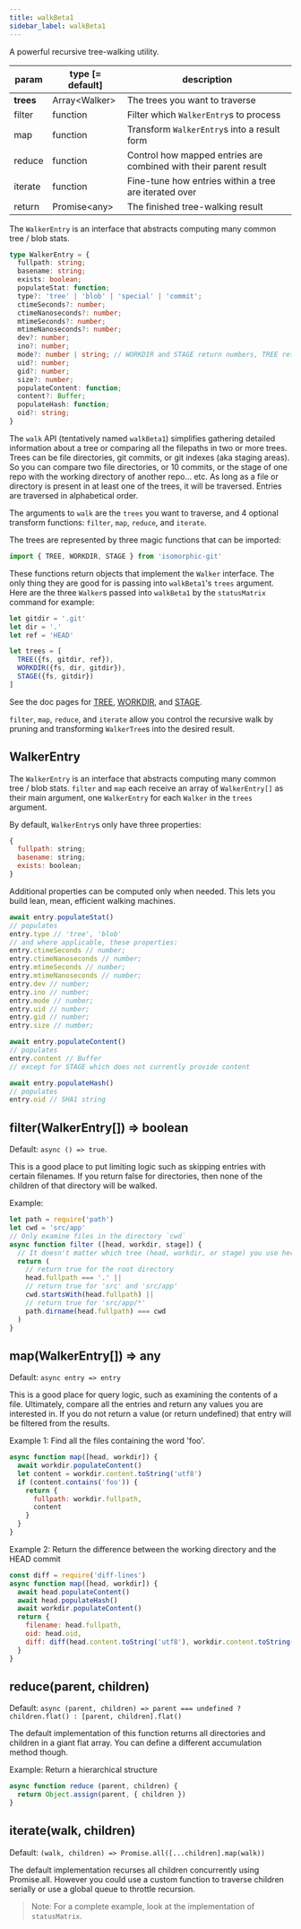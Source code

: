 ```yaml
---
title: walkBeta1
sidebar_label: walkBeta1
---
```


A powerful recursive tree-walking utility.

| param     | type [= default] | description                                                      |
| --------- | ---------------- | ---------------------------------------------------------------- |
| **trees** | Array\<Walker\>  | The trees you want to traverse                                   |
| filter    | function         | Filter which `WalkerEntry`s to process                           |
| map       | function         | Transform `WalkerEntry`s into a result form                      |
| reduce    | function         | Control how mapped entries are combined with their parent result |
| iterate   | function         | Fine-tune how entries within a tree are iterated over            |
| return    | Promise\<any\>   | The finished tree-walking result                                 |

The `WalkerEntry` is an interface that abstracts computing many common tree / blob stats.

```ts
type WalkerEntry = {
  fullpath: string;
  basename: string;
  exists: boolean;
  populateStat: function;
  type?: 'tree' | 'blob' | 'special' | 'commit';
  ctimeSeconds?: number;
  ctimeNanoseconds?: number;
  mtimeSeconds?: number;
  mtimeNanoseconds?: number;
  dev?: number;
  ino?: number;
  mode?: number | string; // WORKDIR and STAGE return numbers, TREE returns a string... I'll fix this in walkBeta2
  uid?: number;
  gid?: number;
  size?: number;
  populateContent: function;
  content?: Buffer;
  populateHash: function;
  oid?: string;
}
```

The `walk` API (tentatively named `walkBeta1`) simplifies gathering detailed information about a tree or comparing all the filepaths in two or more trees.
Trees can be file directories, git commits, or git indexes (aka staging areas).
So you can compare two file directories, or 10 commits, or the stage of one repo with the working directory of another repo... etc.
As long as a file or directory is present in at least one of the trees, it will be traversed.
Entries are traversed in alphabetical order.

The arguments to `walk` are the `trees` you want to traverse, and 4 optional transform functions:
 `filter`, `map`, `reduce`, and `iterate`.

The trees are represented by three magic functions that can be imported:
```js
import { TREE, WORKDIR, STAGE } from 'isomorphic-git'
```

These functions return objects that implement the `Walker` interface.
The only thing they are good for is passing into `walkBeta1`'s `trees` argument.
Here are the three `Walker`s passed into `walkBeta1` by the `statusMatrix` command for example:

```js
let gitdir = '.git'
let dir = '.'
let ref = 'HEAD'

let trees = [
  TREE({fs, gitdir, ref}),
  WORKDIR({fs, dir, gitdir}),
  STAGE({fs, gitdir})
]
```

See the doc pages for [TREE](./TREE.md), [WORKDIR](./WORKDIR.md), and [STAGE](./STAGE.md).

`filter`, `map`, `reduce`, and `iterate` allow you control the recursive walk by pruning and transforming `WalkerTree`s into the desired result.

## WalkerEntry
The `WalkerEntry` is an interface that abstracts computing many common tree / blob stats.
`filter` and `map` each receive an array of `WalkerEntry[]` as their main argument, one `WalkerEntry` for each `Walker` in the `trees` argument.

By default, `WalkerEntry`s only have three properties:
```js
{
  fullpath: string;
  basename: string;
  exists: boolean;
}
```

Additional properties can be computed only when needed. This lets you build lean, mean, efficient walking machines.
```js
await entry.populateStat()
// populates
entry.type // 'tree', 'blob'
// and where applicable, these properties:
entry.ctimeSeconds // number;
entry.ctimeNanoseconds // number;
entry.mtimeSeconds // number;
entry.mtimeNanoseconds // number;
entry.dev // number;
entry.ino // number;
entry.mode // number;
entry.uid // number;
entry.gid // number;
entry.size // number;
```

```js
await entry.populateContent()
// populates
entry.content // Buffer
// except for STAGE which does not currently provide content
```

```js
await entry.populateHash()
// populates
entry.oid // SHA1 string
```

## filter(WalkerEntry[]) => boolean

Default: `async () => true`.

This is a good place to put limiting logic such as skipping entries with certain filenames.
If you return false for directories, then none of the children of that directory will be walked.

Example:
```js
let path = require('path')
let cwd = 'src/app'
// Only examine files in the directory `cwd`
async function filter ([head, workdir, stage]) {
  // It doesn't matter which tree (head, workdir, or stage) you use here.
  return (
    // return true for the root directory
    head.fullpath === '.' ||
    // return true for 'src' and 'src/app'
    cwd.startsWith(head.fullpath) ||
    // return true for 'src/app/*'
    path.dirname(head.fullpath) === cwd
  )
}
```

## map(WalkerEntry[]) => any

Default: `async entry => entry`

This is a good place for query logic, such as examining the contents of a file.
Ultimately, compare all the entries and return any values you are interested in.
If you do not return a value (or return undefined) that entry will be filtered from the results.

Example 1: Find all the files containing the word 'foo'.
```js
async function map([head, workdir]) {
  await workdir.populateContent()
  let content = workdir.content.toString('utf8')
  if (content.contains('foo')) {
    return {
      fullpath: workdir.fullpath,
      content
    }
  }
}

```

Example 2: Return the difference between the working directory and the HEAD commit
```js
const diff = require('diff-lines')
async function map([head, workdir]) {
  await head.populateContent()
  await head.populateHash()
  await workdir.populateContent()
  return {
    filename: head.fullpath,
    oid: head.oid,
    diff: diff(head.content.toString('utf8'), workdir.content.toString('utf8'))
  }
}
```

## reduce(parent, children)

Default: `async (parent, children) => parent === undefined ? children.flat() : [parent, children].flat()`

The default implementation of this function returns all directories and children in a giant flat array.
You can define a different accumulation method though.

Example: Return a hierarchical structure
```js
async function reduce (parent, children) {
  return Object.assign(parent, { children })
}
```

## iterate(walk, children)

Default: `(walk, children) => Promise.all([...children].map(walk))`

The default implementation recurses all children concurrently using Promise.all.
However you could use a custom function to traverse children serially or use a global queue to throttle recursion.

> Note: For a complete example, look at the implementation of `statusMatrix`.
